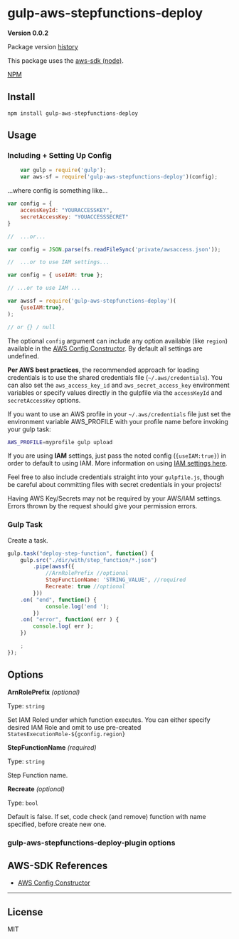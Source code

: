 # gulp-aws-stepfunctions-deploy
__Version 0.0.2__

Package version [history](https://github.com/YurgenUA/gulp-aws-stepfunctions-deploy/blob/master/doku/HISTORY.md)

This package uses the [aws-sdk (node)](http://aws.amazon.com/sdk-for-node-js/).

[NPM](https://www.npmjs.com/package/gulp-aws-stepfunctions-deploy)

## Install

    npm install gulp-aws-stepfunctions-deploy

## Usage

### Including + Setting Up Config

```js
    var gulp = require('gulp');
    var aws-sf = require('gulp-aws-stepfunctions-deploy')(config);
```

...where config is something like...

```js
var config = {
    accessKeyId: "YOURACCESSKEY",
    secretAccessKey: "YOUACCESSSECRET"
}

//  ...or...

var config = JSON.parse(fs.readFileSync('private/awsaccess.json'));

//  ...or to use IAM settings...

var config = { useIAM: true };

// ...or to use IAM ...

var awssf = require('gulp-aws-stepfunctions-deploy')(
    {useIAM:true},
);

// or {} / null

```

The optional `config` argument can include any option available (like `region`) available in the [AWS Config Constructor](http://docs.aws.amazon.com/AWSJavaScriptSDK/latest/AWS/Config.html#constructor-property). By default all settings are undefined. 

**Per AWS best practices**, the recommended approach for loading credentials is to use the shared credentials file (`~/.aws/credentials`). You can also set the `aws_access_key_id` and `aws_secret_access_key` environment variables or specify values directly in the gulpfile via the `accessKeyId` and `secretAccessKey` options.  

If you want to use an AWS profile in your `~/.aws/credentials` file just set
the environment variable AWS_PROFILE with your profile name before invoking
your gulp task:

```sh
AWS_PROFILE=myprofile gulp upload
```

If you are using **IAM** settings, just pass the noted config (`{useIAM:true}`) in order to default to using IAM.  More information on using [IAM settings here](https://aws.amazon.com/documentation/iam/). 

Feel free to also include credentials straight into your `gulpfile.js`, though be careful about committing files with secret credentials in your projects!

Having AWS Key/Secrets may not be required by your AWS/IAM settings.  Errors thrown by the request should give your permission errors.


### Gulp Task

Create a task.

```js
gulp.task("deploy-step-function", function() {
    gulp.src("./dir/with/step_function/*.json")
        .pipe(awssf({
            //ArnRolePrefix //optional
            StepFunctionName: 'STRING_VALUE', //required 
            Recreate: true //optional
        }))
    .on( "end", function() { 
            console.log('end ');
        })
    .on( "error", function( err ) {
        console.log( err );
    })

    ;
});
```


## Options

**ArnRolePrefix** *(optional)*

Type: `string`

Set IAM Roled under which function executes. You can either specify desired IAM Role and omit to use pre-created `StatesExecutionRole-${gconfig.region}`


**StepFunctionName** *(required)*

Type: `string`

Step Function name.

**Recreate** *(optional)*

Type: `bool`

Default is false. If set, code check (and remove) function with name specified, before create new one.

### gulp-aws-stepfunctions-deploy-plugin options

## AWS-SDK References

* [AWS Config Constructor](http://docs.aws.amazon.com/AWSJavaScriptSDK/latest/AWS/Config.html#constructor-property)

----------------------------------------------------

## License

MIT